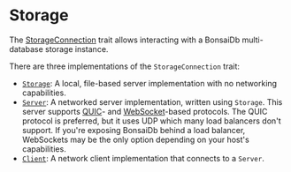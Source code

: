 # Storage

The [StorageConnection]({{DOCS_BASE_URL}}/bonsaidb/core/connection/trait.StorageConnection.html) trait allows interacting with a BonsaiDb multi-database storage instance.

There are three implementations of the `StorageConnection` trait:

* [`Storage`]({{DOCS_BASE_URL}}/bonsaidb/local/struct.Storage.html): A local, file-based server implementation with no networking capabilities.
* [`Server`]({{DOCS_BASE_URL}}/bonsaidb/server/type.Server.html): A networked server implementation, written using `Storage`. This server supports [QUIC](https://en.wikipedia.org/wiki/QUIC)- and [WebSocket](https://en.wikipedia.org/wiki/WebSocket)-based protocols. The QUIC protocol is preferred, but it uses UDP which many load balancers don't support. If you're exposing BonsaiDb behind a load balancer, WebSockets may be the only option depending on your host's capabilities.
* [`Client`]({{DOCS_BASE_URL}}/bonsaidb/client/struct.BlockingClient.html): A network client implementation that connects to a `Server`.
